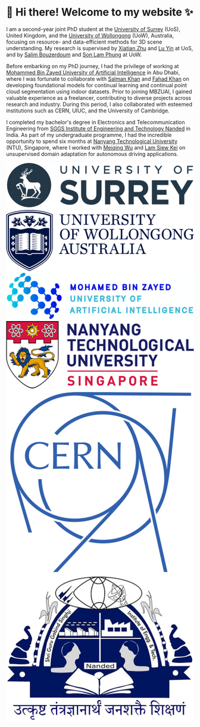 <span class='anchor' id='about-me'></span>

# 👋 Hi there! Welcome to my website ✨

I am a second-year joint PhD student at the [University of Surrey](https://www.surrey.ac.uk/) (UoS), United Kingdom, and the [University of Wollongong](https://www.uow.edu.au/) (UoW), Australia, focusing on resource- and data-efficient methods for 3D scene understanding. My research is supervised by [Xiatian Zhu](https://x-up-lab.github.io/) and [Lu Yin](https://luuyin.com/) at UoS, and by [Salim Bouzerdoum](https://scholars.uow.edu.au/a-bouzerdoum) and [Son Lam Phung](https://documents.uow.edu.au/~phung) at UoW.

Before embarking on my PhD journey, I had the privilege of working at [Mohammed Bin Zayed University of Artificial Intelligence](https://mbzuai.ac.ae/) in Abu Dhabi, where I was fortunate to collaborate with [Salman Khan]() and [Fahad Khan]() on developing foundational models for continual learning and continual point cloud segmentation using indoor datasets. Prior to joining MBZUAI, I gained valuable experience as a freelancer, contributing to diverse projects across research and industry. During this period, I also collaborated with esteemed institutions such as CERN, UIUC, and the University of Cambridge.

I completed my bachelor's degree in Electronics and Telecommunication Engineering from [SGGS Institute of Engineering and Technology Nanded](https://www.sggs.ac.in/) in India. As part of my undergraduate programme, I had the incredible opportunity to spend six months at [Nanyang Technological University](https://www.ntu.edu.sg/) (NTU), Singapore, where I worked with [Meiqing Wu](https://openreview.net/profile?id=~Meiqing_Wu1) and [Lam Siew Kei](https://siewkeilam.github.io/ei-research-group/index.html) on unsupervised domain adaptation for autonomous driving applications.

<!-- My research interest includes neural machine translation and computer vision. I have published more than 100 papers at the top international AI conferences with total <a href='https://scholar.google.com/citations?user=DhtAFkwAAAAJ'>google scholar citations <strong><span id='total_cit'>260000+</span></strong></a> (You can also use google scholar badge <a href='https://scholar.google.com/citations?user=DhtAFkwAAAAJ'><img src="https://img.shields.io/endpoint?url={{ url | url_encode }}&logo=Google%20Scholar&labelColor=f6f6f6&color=9cf&style=flat&label=citations"></a>). -->

<div class="logo-row">
  <img src="/images/uni_logos/surrey.png" alt="University of Surrey" />
  <img src="/images/uni_logos/uow.png" alt="University of Wollongong" />
  <img src="/images/uni_logos/mbzuai.jpg" alt="MBZUAI" />
  <img src="/images/uni_logos/ntu.png" alt="NTU Singapore" />
  <img src="/images/uni_logos/cern.png" alt="CERN" />
  <img src="/images/uni_logos/sggs.jpg" alt="SGGS" />
  <!-- <img src="/images/uni_logos/uiuc.png" alt="UIUC" /> -->
  <!-- <img src="/images/uni_logos/cambridge.png" alt="University of Cambridge" /> -->
</div>